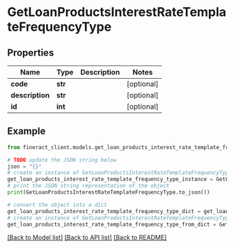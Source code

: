 # GetLoanProductsInterestRateTemplateFrequencyType


## Properties

Name | Type | Description | Notes
------------ | ------------- | ------------- | -------------
**code** | **str** |  | [optional] 
**description** | **str** |  | [optional] 
**id** | **int** |  | [optional] 

## Example

```python
from fineract_client.models.get_loan_products_interest_rate_template_frequency_type import GetLoanProductsInterestRateTemplateFrequencyType

# TODO update the JSON string below
json = "{}"
# create an instance of GetLoanProductsInterestRateTemplateFrequencyType from a JSON string
get_loan_products_interest_rate_template_frequency_type_instance = GetLoanProductsInterestRateTemplateFrequencyType.from_json(json)
# print the JSON string representation of the object
print(GetLoanProductsInterestRateTemplateFrequencyType.to_json())

# convert the object into a dict
get_loan_products_interest_rate_template_frequency_type_dict = get_loan_products_interest_rate_template_frequency_type_instance.to_dict()
# create an instance of GetLoanProductsInterestRateTemplateFrequencyType from a dict
get_loan_products_interest_rate_template_frequency_type_from_dict = GetLoanProductsInterestRateTemplateFrequencyType.from_dict(get_loan_products_interest_rate_template_frequency_type_dict)
```
[[Back to Model list]](../README.md#documentation-for-models) [[Back to API list]](../README.md#documentation-for-api-endpoints) [[Back to README]](../README.md)


